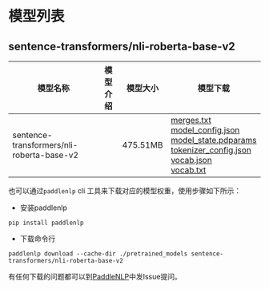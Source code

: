 #  模型列表

## sentence-transformers/nli-roberta-base-v2

| 模型名称 | 模型介绍 | 模型大小  | 模型下载 |
| --- | --- | --- | --- |
|sentence-transformers/nli-roberta-base-v2|  | 475.51MB | [merges.txt](https://bj.bcebos.com/paddlenlp/models/community/sentence-transformers/nli-roberta-base-v2/merges.txt)<br>[model_config.json](https://bj.bcebos.com/paddlenlp/models/community/sentence-transformers/nli-roberta-base-v2/model_config.json)<br>[model_state.pdparams](https://bj.bcebos.com/paddlenlp/models/community/sentence-transformers/nli-roberta-base-v2/model_state.pdparams)<br>[tokenizer_config.json](https://bj.bcebos.com/paddlenlp/models/community/sentence-transformers/nli-roberta-base-v2/tokenizer_config.json)<br>[vocab.json](https://bj.bcebos.com/paddlenlp/models/community/sentence-transformers/nli-roberta-base-v2/vocab.json)<br>[vocab.txt](https://bj.bcebos.com/paddlenlp/models/community/sentence-transformers/nli-roberta-base-v2/vocab.txt) |

也可以通过`paddlenlp` cli 工具来下载对应的模型权重，使用步骤如下所示：

* 安装paddlenlp

```shell
pip install paddlenlp
```

* 下载命令行

```shell
paddlenlp download --cache-dir ./pretrained_models sentence-transformers/nli-roberta-base-v2
```

有任何下载的问题都可以到[PaddleNLP](https://github.com/PaddlePaddle/PaddleNLP)中发Issue提问。